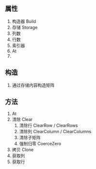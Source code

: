 

## 属性

1.  构造器 Build
2.  存储 Storage
3.  列数
4.  行数
5.  索引器
6.  At
7.  

## 构造

1.  通过存储内容构造矩阵

## 方法

1.  At
2.  清除 Clear
    1.  清除行 ClearRow / ClearRows
    2.  清除列 ClearColumn / ClearColumns
    3.  清除子矩阵
    4.  强制归零 CoerceZero
3. 拷贝 Clone
4.  获取列
5.  获取行